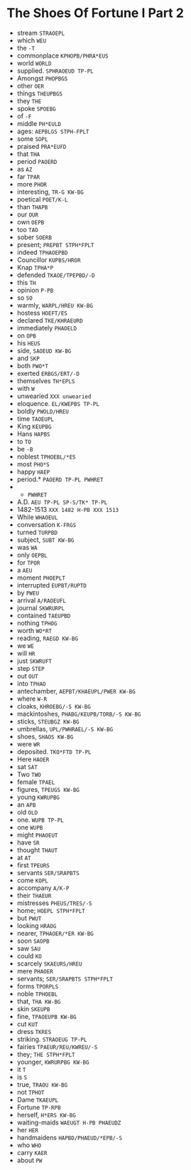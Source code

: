 # The Shoes Of Fortune I Part 2

* stream `STRAOEPL`
* which `WEU`
* the `-T`
* commonplace `KPHOPB/PHRA*EUS`
* world `WORLD`
* supplied. `SPHRAOEUD TP-PL`
* Amongst `PHOPBGS`
* other `OER`
* things `THEUPBGS`
* they `THE`
* spoke `SPOEBG`
* of `-F`
* middle `PH*EULD`
* ages: `AEPBLGS STPH-FPLT`
* some `SOPL`
* praised `PRA*EUFD`
* that `THA`
* period `PAOERD`
* as `AZ`
* far `TPAR`
* more `PHOR`
* interesting, `TR-G KW-BG`
* poetical `POET/K-L`
* than `THAPB`
* our `OUR`
* own `OEPB`
* too `TAO`
* sober `SOERB`
* present; `PREPBT STPH*FPLT`
* indeed `TPHAOEPBD`
* Councillor `KUPBS/HROR`
* Knap `TPHA*P`
* defended `TKAOE/TPEPBD/-D`
* this `TH`
* opinion `P-PB`
* so `SO`
* warmly, `WARPL/HREU KW-BG`
* hostess `HOEFT/ES`
* declared `TKE/KHRAEURD`
* immediately `PHAOELD`
* on `OPB`
* his `HEUS`
* side, `SAOEUD KW-BG`
* and `SKP`
* both `PWO*T`
* exerted `ERBGS/ERT/-D`
* themselves `TH*EPLS`
* with `W`
* unwearied `XXX unwearied`
* eloquence. `EL/KWEPBS TP-PL`
* boldly `PWOLD/HREU`
* time `TAOEUPL`
* King `KEUPBG`
* Hans `HAPBS`
* to `TO`
* be `-B`
* noblest `TPHOEBL/*ES`
* most `PHO*S`
* happy `HAEP`
* period.* `PAOERD TP-PL PWHRET`
* * `PWHRET`
* A.D. `AEU TP-PL SP-S/TK* TP-PL`
* 1482-1513 `XXX 1482 H-PB XXX 1513`
* While `WHAOEUL`
* conversation `K-FRGS`
* turned `TURPBD`
* subject, `SUBT KW-BG`
* was `WA`
* only `OEPBL`
* for `TPOR`
* a `AEU`
* moment `PHOEPLT`
* interrupted `EUPBT/RUPTD`
* by `PWEU`
* arrival `A/RAOEUFL`
* journal `SKWRURPL`
* contained `TAEUPBD`
* nothing `TPHOG`
* worth `WO*RT`
* reading, `RAEGD KW-BG`
* we `WE`
* will `HR`
* just `SKWRUFT`
* step `STEP`
* out `OUT`
* into `TPHAO`
* antechamber, `AEPBT/KHAEUPL/PWER KW-BG`
* where `W-R`
* cloaks, `KHROEBG/-S KW-BG`
* mackintoshes, `PHABG/KEUPB/TORB/-S KW-BG`
* sticks, `STEUBGZ KW-BG`
* umbrellas, `UPL/PWHRAEL/-S KW-BG`
* shoes, `SHAOS KW-BG`
* were `WR`
* deposited. `TKO*FTD TP-PL`
* Here `HAOER`
* sat `SAT`
* Two `TWO`
* female `TPAEL`
* figures, `TPEUGS KW-BG`
* young `KWRUPBG`
* an `APB`
* old `OLD`
* one. `WUPB TP-PL`
* one `WUPB`
* might `PHAOEUT`
* have `SR`
* thought `THAUT`
* at `AT`
* first `TPEURS`
* servants `SER/SRAPBTS`
* come `KOPL`
* accompany `A/K-P`
* their `THAEUR`
* mistresses `PHEUS/TRES/-S`
* home; `HOEPL STPH*FPLT`
* but `PWUT`
* looking `HRAOG`
* nearer, `TPHAOER/*ER KW-BG`
* soon `SAOPB`
* saw `SAU`
* could `KO`
* scarcely `SKAEURS/HREU`
* mere `PHAOER`
* servants; `SER/SRAPBTS STPH*FPLT`
* forms `TPORPLS`
* noble `TPHOEBL`
* that, `THA KW-BG`
* skin `SKEUPB`
* fine, `TPAOEUPB KW-BG`
* cut `KUT`
* dress `TKRES`
* striking. `STRAOEUG TP-PL`
* fairies `TPAEUR/REU/KWREU/-S`
* they; `THE STPH*FPLT`
* younger, `KWRURPBG KW-BG`
* it `T`
* is `S`
* true, `TRAOU KW-BG`
* not `TPHOT`
* Dame `TKAEUPL`
* Fortune `TP-RPB`
* herself, `H*ERS KW-BG`
* waiting-maids `WAEUGT H-PB PHAEUDZ`
* her `HER`
* handmaidens `HAPBD/PHAEUD/*EPB/-S`
* who `WHO`
* carry `KAER`
* about `PW`
